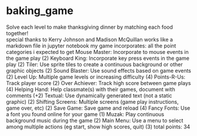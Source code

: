 # baking_game
Solve each level to make thanksgiving dinner by matching each food together! <br>
special thanks to Kerry Johnson and Madison McQuillan
works like a markdown file in jupyter notebook
my game incorporates: all the point categories i expected to get
Mouse Master: Incorporate to mouse events in the game play (2)
Keyboard King: Incorporate key press events in the game play (2)
Tiler: Use sprite tiles to create a continuous background or other graphic objects (2)
Sound Blaster: Use sound effects based on game events (2)
Level Up: Multiple game levels or increasing difficulty (4)
Points-R-Us: Track player score (2)
Over Achiever: Track high score between game plays (4)
Helping Hand: Help classmate(s) with their games, document with comments (+2)
Textual: Use dynamically generated text (not a static graphic) (2)
Shifting Screens: Multiple screens (game play instructions, game over, etc) (2)
Save Game: Save game and reload (4)
Fancy Fonts: Use a font you found online for your game (1)
Muzak: Play continuous background music during the game (2)
Main Menu: Use a menu to select among multiple actions (eg start, show high scores, quit) (3)
total points: 34

